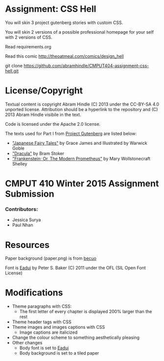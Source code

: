 Assignment: CSS Hell
====================

You will skin 3 project gutenberg stories with custom CSS.

You will skin 2 versions of a possible professional homepage for your
self with 2 versions of CSS.

Read requirements.org

Read this comic http://theoatmeal.com/comics/design_hell

git clone https://github.com/abramhindle/CMPUT404-assignment-css-hell.git

License/Copyright
=================

Textual content is copyright Abram Hindle (C) 2013 under the CC-BY-SA
4.0 unported license. Attribution should be a hyperlink to the
repository and (C) 2013 Abram Hindle visibile in the text.

Code is licensed under the Apache 2.0 license.

The texts used for Part I from [Project Gutenberg](http://www.gutenberg.org/) are listed below:
* ["Japanese Fairy Tales"](http://www.gutenberg.org/ebooks/35853) by Grace James and Illustrated by Warwick Goble
* ["Dracula"](http://www.gutenberg.org/ebooks/345) by Bram Stoker
* ["Frankenstein; Or, The Modern Prometheus"](http://www.gutenberg.org/ebooks/84) by Mary Wollstonecraft Shelley

CMPUT 410 Winter 2015 Assignment Submission
===========================================

### Contributors:

* Jessica Surya
* Paul Nhan

Resources
=========

Paper background (paper.png) is from [becuo](http://becuo.com/seamless-backgrounds-white)

Font is [Eadui](http://openfontlibrary.org/en/font/eadui) by Peter S. Baker (C) 2011 under the OFL (SIL Open Font License)

Modifications
=============
* Theme paragraphs with CSS:
	- The first letter of every chapter is displayed 200% larger than the rest
* Theme header tags with CSS
* Theme images and images captions with CSS
	- Image captions are italicized
* Change the colour scheme to something aesthetically pleasing
* Other changes
	- Body font is set to [Eadui](http://openfontlibrary.org/en/font/eadui)
	- Body background is set to a tiled paper